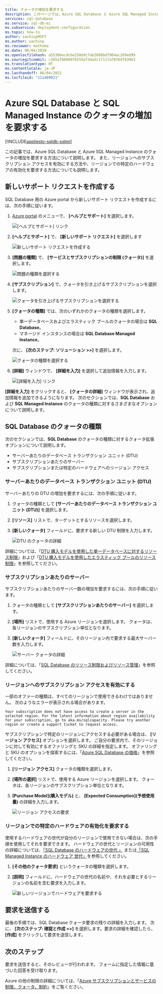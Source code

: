 ```yaml
---
title: クォータの増加を要求する
description: このページでは、Azure SQL Database と Azure SQL Managed Instance のクォータを増やすためのサポート リクエストを作成する方法について説明します。
services: sql-database
ms.service: sql-db-mi
ms.subservice: deployment-configuration
ms.topic: how-to
author: sachinpMSFT
ms.author: sachinp
ms.reviewer: mathoma
ms.date: 06/04/2020
ms.openlocfilehash: a5530becdcbe150ddc7ab2608bdf964ac269ed99
ms.sourcegitcommit: c385af80989f6555ef3dadc17117a78764f83963
ms.translationtype: HT
ms.contentlocale: ja-JP
ms.lasthandoff: 06/04/2021
ms.locfileid: "111409021"
---
```

# <a name="request-quota-increases-for-azure-sql-database-and-sql-managed-instance"></a>Azure SQL Database と SQL Managed Instance のクォータの増加を要求する
[!INCLUDE[appliesto-sqldb-sqlmi](../includes/appliesto-sqldb-sqlmi.md)]

この記事では、Azure SQL Database と Azure SQL Managed Instance のクォータの増加を要求する方法について説明します。 また、リージョンへのサブスクリプション アクセスを有効にする方法や、リージョンでの特定のハードウェアの有効化を要求する方法についても説明します。

## <a name="create-a-new-support-request"></a><a id="newquota"></a>新しいサポート リクエストを作成する

SQL Database 用の Azure portal から新しいサポート リクエストを作成するには、次の手順に従います。

1. [Azure portal](https://portal.azure.com) のメニューで、 **[ヘルプとサポート]** を選択します。

   ![[ヘルプとサポート] リンク](./media/quota-increase-request/help-plus-support.png)

1. **[ヘルプとサポート]** で、 **[新しいサポート リクエスト]** を選択します

    ![新しいサポート リクエストを作成する](./media/quota-increase-request/new-support-request.png)

1. **[問題の種類]** で、 **[サービスとサブスクリプションの制限 (クォータ)]** を選択します。

   ![問題の種類を選択する](./media/quota-increase-request/select-quota-issue-type.png)

1. **[サブスクリプション]** で、クォータを引き上げるサブスクリプションを選択します。

   ![クォータを引き上げるサブスクリプションを選択する](./media/quota-increase-request/select-subscription-support-request.png)

1. **[クォータの種類]** では、次のいずれかのクォータの種類を選択します。

   - 単一データベースおよびエラスティック プールのクォータの場合は **SQL Database**。
   - マネージド インスタンスの場合は **SQL Database Managed Instance**。

   次に、 **[次のステップ: ソリューション >>]** を選択します。

   ![クォータの種類を選択する](./media/quota-increase-request/select-quota-type.png)

1. **[詳細]** ウィンドウで、 **[詳細を入力]** を選択して追加情報を入力します。

   ![[詳細を入力] リンク](./media/quota-increase-request/provide-details-link.png)

**[詳細を入力]** をクリックすると、 **[クォータの詳細]** ウィンドウが表示され、追加情報を追加できるようになります。 次のセクションでは、**SQL Database** および **SQL Managed Instance** のクォータの種類に対するさまざまなオプションについて説明します。

## <a name="sql-database-quota-types"></a><a id="sqldbquota"></a> SQL Database のクォータの種類

次のセクションでは、**SQL Database** のクォータの種類に対するクォータ拡張オプションについて説明します。

- サーバーあたりのデータベース トランザクション ユニット (DTU)
- サブスクリプションあたりのサーバー
- サブスクリプションまたは特定のハードウェアへのリージョン アクセス

### <a name="database-transaction-units-dtus-per-server"></a>サーバーあたりのデータベース トランザクション ユニット (DTU)

サーバーあたりの DTU の増加を要求するには、次の手順に従います。

1. クォータの種類として **[サーバーあたりのデータベース トランザクション ユニット (DTU)]** を選択します。

1. **[リソース]** リストで、ターゲットとするリソースを選択します。

1. **[新しいクォータ]** フィールドに、要求する新しい DTU 制限を入力します。

   ![DTU のクォータの詳細](./media/quota-increase-request/quota-details-dtus.png)

詳細については、「[DTU 購入モデルを使用した単一データベースに対するリソース制限](resource-limits-dtu-single-databases.md)」および「[DTU 購入モデルを使用したエラスティック プールのリソース制限](resource-limits-dtu-elastic-pools.md)」を参照してください。

### <a name="servers-per-subscription"></a>サブスクリプションあたりのサーバー

サブスクリプションあたりのサーバー数の増加を要求するには、次の手順に従います。

1. クォータの種類として **[サブスクリプションあたりのサーバー]** を選択します。

1. **[場所]** リストで、使用する Azure リージョンを選択します。 クォータは、各リージョンのサブスクリプション単位となります。

1. **[新しいクォータ]** フィールドに、そのリージョン内で要求する最大サーバー数を入力します。

   ![サーバー クォータの詳細](./media/quota-increase-request/quota-details-servers.png)

詳細については、「[SQL Database のリソース制限およびリソース管理](resource-limits-logical-server.md)」を参照してください。

### <a name="enable-subscription-access-to-a-region"></a><a id="region"></a> リージョンへのサブスクリプション アクセスを有効にする

一部のオファーの種類は、すべてのリージョンで使用できるわけではありません。 次のようなエラーが表示される場合があります。

`Your subscription does not have access to create a server in the selected region. For the latest information about region availability for your subscription, go to aka.ms/sqlcapacity. Please try another region or create a support ticket to request access.`

サブスクリプションで特定のリージョンにアクセスする必要がある場合は、 **[リージョン アクセス]** オプションを選択します。 ご自分の要求内で、そのリージョンに対して有効にするオファリングと SKU の詳細を指定します。 オファリングと SKU のオプションを探索するには、「[Azure SQL Database の価格](https://azure.microsoft.com/pricing/details/sql-database/single/)」を参照してください。

1. **[リージョン アクセス]** クォータの種類を選択します。

1. **[場所の選択]** リストで、使用する Azure リージョンを選択します。 クォータは、各リージョンのサブスクリプション単位となります。

1. **[Purchase Model]\(購入モデル\)** と、 **[Expected Consumption]\(予想使用量\)** の詳細を入力します。

   ![リージョン アクセスの要求](./media/quota-increase-request/quota-request.png)

### <a name="request-enabling-specific-hardware-in-a-region"></a>リージョンでの特定のハードウェアの有効化を要求する

使用するハードウェアの世代が自分のリージョンで使用できない場合は、次の手順を使用してそれを要求できます。 ハードウェアの世代とリージョンの可用性の詳細については、[「SQL Database のハードウェアの世代 」](./service-tiers-sql-database-vcore.md#hardware-generations) または[「SQL Managed Instance のハードウェア 世代」](../managed-instance/service-tiers-managed-instance-vcore.md#hardware-generations)を参照してください。

1. **[その他のクォータ要求]** というクォータの種類を選択します。

1. **[説明]** フィールドに、ハードウェアの世代の名前や、それを必要とするリージョンの名前を含む要求を入力します。

   ![新しいリージョンでハードウェアを要求する](./media/quota-increase-request/hardware-in-new-region.png)

## <a name="submit-your-request"></a>要求を送信する

最後の手順では、SQL Database クォータ要求の残りの詳細を入力します。 次に、 **[次のステップ: 確認と作成 >>]** を選択します。要求の詳細を確認したら、 **[作成]** をクリックして要求を送信します。

## <a name="next-steps"></a>次のステップ

要求を送信すると、そのレビューが行われます。 フォームに指定した情報に基づいた回答を受け取ります。

Azure の他の制限の詳細については、「[Azure サブスクリプションとサービスの制限、クォータ、制約](../../azure-resource-manager/management/azure-subscription-service-limits.md)」をご覧ください。
